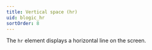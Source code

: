 ```yaml
---
title: Vertical space (hr)
uid: blogic_hr
sortOrder: 8
---
```


The `hr` element displays a horizontal line on the screen.
